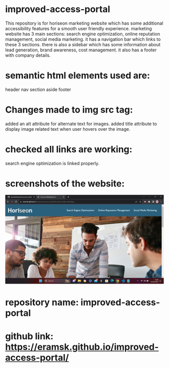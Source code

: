 # improved-access-portal

This repository is for horiseon marketing website which has some additional accessibility features for a smooth user friendly experience.
marketing website has 3 main sections:
search engine optimization, online reputation management, social media marketing.
it has a navigation bar which links to these 3 sections.
there is also a sidebar which has some information about lead generation, brand awareness, cost management.
it also has a footer with company details.

# semantic html elements used are:
header
nav
section
aside 
footer 

# Changes made to img src tag:
added an alt attribute for alternate text for images. 
added title attribute to display image related text when user hovers over the image.

# checked all links are working:
search engine optimization is linked properly.

# screenshots of the website:

![screenshot1](assets/images/Screenshot1.png)

# repository name: improved-access-portal
# github link: https://eramsk.github.io/improved-access-portal/